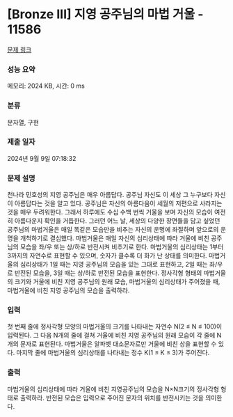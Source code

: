 # [Bronze III] 지영 공주님의 마법 거울 - 11586 

[문제 링크](https://www.acmicpc.net/problem/11586) 

### 성능 요약

메모리: 2024 KB, 시간: 0 ms

### 분류

문자열, 구현

### 제출 일자

2024년 9월 9일 07:18:32

### 문제 설명

<p>천나라 민호성의 지영 공주님은 매우 아름답다. 공주님 자신도 이 세상 그 누구보다 자신이 아름답다는 것을 알고 있다. 공주님은 자신의 아름다움이 세월의 저편으로 사라지는 것을 매우 두려워한다. 그래서 하루에도 수십 수백 번씩 거울을 보며 자신의 모습이 여전히 아름다운지 확인을 거듭한다. 그러던 어느 날, 세상의 다양한 장면들을 담고 싶었던 공주님의 마법거울은 매일 똑같은 모습만을 비추는 자신의 운명에 좌절하며 앞으로의 운명을 개척하기로 결심했다. 마법거울은 매일 자신의 심리상태에 따라 거울에 비친 공주님의 모습을 좌/우 또는 상/하로 반전시켜 비추기로 한다. 마법거울의 심리상태는 1부터 3까지의 자연수로 표현할 수 있으며, 숫자가 클수록 더 화가 난 상태를 의미한다. 마법거울의 심리상태가 1일 때는 지영 공주님의 모습을 있는 그대로 표현하고, 2일 때는 좌/우로 반전된 모습을, 3일 때는 상/하로 반전된 모습을 표현한다. 정사각형 형태의 마법거울의 크기와 거울에 비친 지영 공주님의 원래 모습, 마법거울의 심리상태가 주어졌을 때, 마법거울에 비친 지영 공주님의 모습을 출력하라.</p>

### 입력 

 <p>첫 번째 줄에 정사각형 모양의 마법거울의 크기를 나타내는 자연수 N(2 ≤ N ≤ 100)이 입력된다. 그 다음 N개의 줄에 걸쳐 거울에 비친 지영 공주님의 원래 모습이 각 줄에 N개의 문자로 표현된다. 마법거울은 알파벳 대소문자로만 거울에 비친 상을 표현할 수 있다. 마지막 줄에 마법거울의 심리상태를 나타내는 정수 K(1 ≤ K ≤ 3)가 주어진다.</p>

### 출력 

 <p>마법거울의 심리상태에 따라 거울에 비친 지영공주님의 모습을 N×N크기의 정사각형 형태로 출력하라. 반전된 모습은 입력으로 주어진 문자의 위치를 반전시키는 것을 의미한다.</p>

